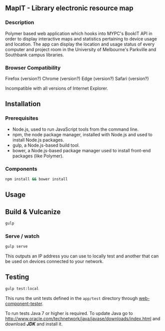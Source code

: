 ## MapIT - Library electronic resource map
### Description
Polymer based web application which hooks into MYPC's BookIT API in order to display interactive maps and statistics
pertaining to device usage and location.
The app can display the location and usage status of every computer and project room in the University of Melbourne's Parkville and Southbank campus libraries.

### Browser Compatibility
Firefox (version?)
Chrome (version?)
Edge (version?)
Safari (version?)

Incompatible with all versions of Internet Explorer.

## Installation
### Prerequisites
- Node.js, used to run JavaScript tools from the command line.
- npm, the node package manager, installed with Node.js and used to install Node.js packages.
- gulp, a Node.js-based build tool.
- bower, a Node.js-based package manager used to install front-end packages (like Polymer).

### Components
```sh
npm install && bower install
```

## Usage
## Build & Vulcanize

```sh
gulp
```

### Serve / watch

```sh
gulp serve
```

This outputs an IP address you can use to locally test and another that can be used on devices connected to your network.

## Testing

```sh
gulp test:local
```

This runs the unit tests defined in the `app/test` directory through [web-component-tester](https://github.com/Polymer/web-component-tester).

To run tests Java 7 or higher is required. To update Java go to http://www.oracle.com/technetwork/java/javase/downloads/index.html and download ***JDK*** and install it.

